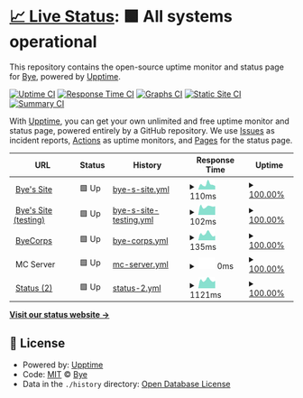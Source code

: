 # [📈 Live Status](https://status.byemc.xyz): <!--live status--> **🟩 All systems operational**

This repository contains the open-source uptime monitor and status page for [Bye](https://byemc.xyz), powered by [Upptime](https://github.com/upptime/upptime).

[![Uptime CI](https://github.com/byemc/status/workflows/Uptime%20CI/badge.svg)](https://github.com/byemc/status/actions?query=workflow%3A%22Uptime+CI%22)
[![Response Time CI](https://github.com/byemc/status/workflows/Response%20Time%20CI/badge.svg)](https://github.com/byemc/status/actions?query=workflow%3A%22Response+Time+CI%22)
[![Graphs CI](https://github.com/byemc/status/workflows/Graphs%20CI/badge.svg)](https://github.com/byemc/status/actions?query=workflow%3A%22Graphs+CI%22)
[![Static Site CI](https://github.com/byemc/status/workflows/Static%20Site%20CI/badge.svg)](https://github.com/byemc/status/actions?query=workflow%3A%22Static+Site+CI%22)
[![Summary CI](https://github.com/byemc/status/workflows/Summary%20CI/badge.svg)](https://github.com/byemc/status/actions?query=workflow%3A%22Summary+CI%22)

With [Upptime](https://upptime.js.org), you can get your own unlimited and free uptime monitor and status page, powered entirely by a GitHub repository. We use [Issues](https://github.com/byemc/status/issues) as incident reports, [Actions](https://github.com/byemc/status/actions) as uptime monitors, and [Pages](https://status.byemc.xyz) for the status page.

<!--start: status pages-->
<!-- This summary is generated by Upptime (https://github.com/upptime/upptime) -->
<!-- Do not edit this manually, your changes will be overwritten -->
<!-- prettier-ignore -->
| URL | Status | History | Response Time | Uptime |
| --- | ------ | ------- | ------------- | ------ |
| <img alt="" src="https://favicons.githubusercontent.com/www.byemc.xyz" height="13"> [Bye's Site](https://www.byemc.xyz) | 🟩 Up | [bye-s-site.yml](https://github.com/byemc/status/commits/HEAD/history/bye-s-site.yml) | <details><summary><img alt="Response time graph" src="./graphs/bye-s-site/response-time-week.png" height="20"> 110ms</summary><br><a href="https://status.byemc.xyz/history/bye-s-site"><img alt="Response time 129" src="https://img.shields.io/endpoint?url=https%3A%2F%2Fraw.githubusercontent.com%2Fbyemc%2Fstatus%2FHEAD%2Fapi%2Fbye-s-site%2Fresponse-time.json"></a><br><a href="https://status.byemc.xyz/history/bye-s-site"><img alt="24-hour response time 77" src="https://img.shields.io/endpoint?url=https%3A%2F%2Fraw.githubusercontent.com%2Fbyemc%2Fstatus%2FHEAD%2Fapi%2Fbye-s-site%2Fresponse-time-day.json"></a><br><a href="https://status.byemc.xyz/history/bye-s-site"><img alt="7-day response time 110" src="https://img.shields.io/endpoint?url=https%3A%2F%2Fraw.githubusercontent.com%2Fbyemc%2Fstatus%2FHEAD%2Fapi%2Fbye-s-site%2Fresponse-time-week.json"></a><br><a href="https://status.byemc.xyz/history/bye-s-site"><img alt="30-day response time 112" src="https://img.shields.io/endpoint?url=https%3A%2F%2Fraw.githubusercontent.com%2Fbyemc%2Fstatus%2FHEAD%2Fapi%2Fbye-s-site%2Fresponse-time-month.json"></a><br><a href="https://status.byemc.xyz/history/bye-s-site"><img alt="1-year response time 129" src="https://img.shields.io/endpoint?url=https%3A%2F%2Fraw.githubusercontent.com%2Fbyemc%2Fstatus%2FHEAD%2Fapi%2Fbye-s-site%2Fresponse-time-year.json"></a></details> | <details><summary><a href="https://status.byemc.xyz/history/bye-s-site">100.00%</a></summary><a href="https://status.byemc.xyz/history/bye-s-site"><img alt="All-time uptime 100.00%" src="https://img.shields.io/endpoint?url=https%3A%2F%2Fraw.githubusercontent.com%2Fbyemc%2Fstatus%2FHEAD%2Fapi%2Fbye-s-site%2Fuptime.json"></a><br><a href="https://status.byemc.xyz/history/bye-s-site"><img alt="24-hour uptime 100.00%" src="https://img.shields.io/endpoint?url=https%3A%2F%2Fraw.githubusercontent.com%2Fbyemc%2Fstatus%2FHEAD%2Fapi%2Fbye-s-site%2Fuptime-day.json"></a><br><a href="https://status.byemc.xyz/history/bye-s-site"><img alt="7-day uptime 100.00%" src="https://img.shields.io/endpoint?url=https%3A%2F%2Fraw.githubusercontent.com%2Fbyemc%2Fstatus%2FHEAD%2Fapi%2Fbye-s-site%2Fuptime-week.json"></a><br><a href="https://status.byemc.xyz/history/bye-s-site"><img alt="30-day uptime 100.00%" src="https://img.shields.io/endpoint?url=https%3A%2F%2Fraw.githubusercontent.com%2Fbyemc%2Fstatus%2FHEAD%2Fapi%2Fbye-s-site%2Fuptime-month.json"></a><br><a href="https://status.byemc.xyz/history/bye-s-site"><img alt="1-year uptime 100.00%" src="https://img.shields.io/endpoint?url=https%3A%2F%2Fraw.githubusercontent.com%2Fbyemc%2Fstatus%2FHEAD%2Fapi%2Fbye-s-site%2Fuptime-year.json"></a></details>
| <img alt="" src="https://favicons.githubusercontent.com/byemc-github-io-testing.pages.dev" height="13"> [Bye's Site (testing)](https://byemc-github-io-testing.pages.dev) | 🟩 Up | [bye-s-site-testing.yml](https://github.com/byemc/status/commits/HEAD/history/bye-s-site-testing.yml) | <details><summary><img alt="Response time graph" src="./graphs/bye-s-site-testing/response-time-week.png" height="20"> 102ms</summary><br><a href="https://status.byemc.xyz/history/bye-s-site-testing"><img alt="Response time 114" src="https://img.shields.io/endpoint?url=https%3A%2F%2Fraw.githubusercontent.com%2Fbyemc%2Fstatus%2FHEAD%2Fapi%2Fbye-s-site-testing%2Fresponse-time.json"></a><br><a href="https://status.byemc.xyz/history/bye-s-site-testing"><img alt="24-hour response time 106" src="https://img.shields.io/endpoint?url=https%3A%2F%2Fraw.githubusercontent.com%2Fbyemc%2Fstatus%2FHEAD%2Fapi%2Fbye-s-site-testing%2Fresponse-time-day.json"></a><br><a href="https://status.byemc.xyz/history/bye-s-site-testing"><img alt="7-day response time 102" src="https://img.shields.io/endpoint?url=https%3A%2F%2Fraw.githubusercontent.com%2Fbyemc%2Fstatus%2FHEAD%2Fapi%2Fbye-s-site-testing%2Fresponse-time-week.json"></a><br><a href="https://status.byemc.xyz/history/bye-s-site-testing"><img alt="30-day response time 105" src="https://img.shields.io/endpoint?url=https%3A%2F%2Fraw.githubusercontent.com%2Fbyemc%2Fstatus%2FHEAD%2Fapi%2Fbye-s-site-testing%2Fresponse-time-month.json"></a><br><a href="https://status.byemc.xyz/history/bye-s-site-testing"><img alt="1-year response time 114" src="https://img.shields.io/endpoint?url=https%3A%2F%2Fraw.githubusercontent.com%2Fbyemc%2Fstatus%2FHEAD%2Fapi%2Fbye-s-site-testing%2Fresponse-time-year.json"></a></details> | <details><summary><a href="https://status.byemc.xyz/history/bye-s-site-testing">100.00%</a></summary><a href="https://status.byemc.xyz/history/bye-s-site-testing"><img alt="All-time uptime 100.00%" src="https://img.shields.io/endpoint?url=https%3A%2F%2Fraw.githubusercontent.com%2Fbyemc%2Fstatus%2FHEAD%2Fapi%2Fbye-s-site-testing%2Fuptime.json"></a><br><a href="https://status.byemc.xyz/history/bye-s-site-testing"><img alt="24-hour uptime 100.00%" src="https://img.shields.io/endpoint?url=https%3A%2F%2Fraw.githubusercontent.com%2Fbyemc%2Fstatus%2FHEAD%2Fapi%2Fbye-s-site-testing%2Fuptime-day.json"></a><br><a href="https://status.byemc.xyz/history/bye-s-site-testing"><img alt="7-day uptime 100.00%" src="https://img.shields.io/endpoint?url=https%3A%2F%2Fraw.githubusercontent.com%2Fbyemc%2Fstatus%2FHEAD%2Fapi%2Fbye-s-site-testing%2Fuptime-week.json"></a><br><a href="https://status.byemc.xyz/history/bye-s-site-testing"><img alt="30-day uptime 100.00%" src="https://img.shields.io/endpoint?url=https%3A%2F%2Fraw.githubusercontent.com%2Fbyemc%2Fstatus%2FHEAD%2Fapi%2Fbye-s-site-testing%2Fuptime-month.json"></a><br><a href="https://status.byemc.xyz/history/bye-s-site-testing"><img alt="1-year uptime 100.00%" src="https://img.shields.io/endpoint?url=https%3A%2F%2Fraw.githubusercontent.com%2Fbyemc%2Fstatus%2FHEAD%2Fapi%2Fbye-s-site-testing%2Fuptime-year.json"></a></details>
| <img alt="" src="https://favicons.githubusercontent.com/byecorps.com" height="13"> [ByeCorps](https://byecorps.com) | 🟩 Up | [bye-corps.yml](https://github.com/byemc/status/commits/HEAD/history/bye-corps.yml) | <details><summary><img alt="Response time graph" src="./graphs/bye-corps/response-time-week.png" height="20"> 135ms</summary><br><a href="https://status.byemc.xyz/history/bye-corps"><img alt="Response time 135" src="https://img.shields.io/endpoint?url=https%3A%2F%2Fraw.githubusercontent.com%2Fbyemc%2Fstatus%2FHEAD%2Fapi%2Fbye-corps%2Fresponse-time.json"></a><br><a href="https://status.byemc.xyz/history/bye-corps"><img alt="24-hour response time 98" src="https://img.shields.io/endpoint?url=https%3A%2F%2Fraw.githubusercontent.com%2Fbyemc%2Fstatus%2FHEAD%2Fapi%2Fbye-corps%2Fresponse-time-day.json"></a><br><a href="https://status.byemc.xyz/history/bye-corps"><img alt="7-day response time 135" src="https://img.shields.io/endpoint?url=https%3A%2F%2Fraw.githubusercontent.com%2Fbyemc%2Fstatus%2FHEAD%2Fapi%2Fbye-corps%2Fresponse-time-week.json"></a><br><a href="https://status.byemc.xyz/history/bye-corps"><img alt="30-day response time 118" src="https://img.shields.io/endpoint?url=https%3A%2F%2Fraw.githubusercontent.com%2Fbyemc%2Fstatus%2FHEAD%2Fapi%2Fbye-corps%2Fresponse-time-month.json"></a><br><a href="https://status.byemc.xyz/history/bye-corps"><img alt="1-year response time 135" src="https://img.shields.io/endpoint?url=https%3A%2F%2Fraw.githubusercontent.com%2Fbyemc%2Fstatus%2FHEAD%2Fapi%2Fbye-corps%2Fresponse-time-year.json"></a></details> | <details><summary><a href="https://status.byemc.xyz/history/bye-corps">100.00%</a></summary><a href="https://status.byemc.xyz/history/bye-corps"><img alt="All-time uptime 100.00%" src="https://img.shields.io/endpoint?url=https%3A%2F%2Fraw.githubusercontent.com%2Fbyemc%2Fstatus%2FHEAD%2Fapi%2Fbye-corps%2Fuptime.json"></a><br><a href="https://status.byemc.xyz/history/bye-corps"><img alt="24-hour uptime 100.00%" src="https://img.shields.io/endpoint?url=https%3A%2F%2Fraw.githubusercontent.com%2Fbyemc%2Fstatus%2FHEAD%2Fapi%2Fbye-corps%2Fuptime-day.json"></a><br><a href="https://status.byemc.xyz/history/bye-corps"><img alt="7-day uptime 100.00%" src="https://img.shields.io/endpoint?url=https%3A%2F%2Fraw.githubusercontent.com%2Fbyemc%2Fstatus%2FHEAD%2Fapi%2Fbye-corps%2Fuptime-week.json"></a><br><a href="https://status.byemc.xyz/history/bye-corps"><img alt="30-day uptime 100.00%" src="https://img.shields.io/endpoint?url=https%3A%2F%2Fraw.githubusercontent.com%2Fbyemc%2Fstatus%2FHEAD%2Fapi%2Fbye-corps%2Fuptime-month.json"></a><br><a href="https://status.byemc.xyz/history/bye-corps"><img alt="1-year uptime 100.00%" src="https://img.shields.io/endpoint?url=https%3A%2F%2Fraw.githubusercontent.com%2Fbyemc%2Fstatus%2FHEAD%2Fapi%2Fbye-corps%2Fuptime-year.json"></a></details>
| <img alt="" src="https://favicons.githubusercontent.com/null" height="13"> MC Server | 🟩 Up | [mc-server.yml](https://github.com/byemc/status/commits/HEAD/history/mc-server.yml) | <details><summary><img alt="Response time graph" src="./graphs/mc-server/response-time-week.png" height="20"> 0ms</summary><br><a href="https://status.byemc.xyz/history/mc-server"><img alt="Response time 209" src="https://img.shields.io/endpoint?url=https%3A%2F%2Fraw.githubusercontent.com%2Fbyemc%2Fstatus%2FHEAD%2Fapi%2Fmc-server%2Fresponse-time.json"></a><br><a href="https://status.byemc.xyz/history/mc-server"><img alt="24-hour response time 0" src="https://img.shields.io/endpoint?url=https%3A%2F%2Fraw.githubusercontent.com%2Fbyemc%2Fstatus%2FHEAD%2Fapi%2Fmc-server%2Fresponse-time-day.json"></a><br><a href="https://status.byemc.xyz/history/mc-server"><img alt="7-day response time 0" src="https://img.shields.io/endpoint?url=https%3A%2F%2Fraw.githubusercontent.com%2Fbyemc%2Fstatus%2FHEAD%2Fapi%2Fmc-server%2Fresponse-time-week.json"></a><br><a href="https://status.byemc.xyz/history/mc-server"><img alt="30-day response time 0" src="https://img.shields.io/endpoint?url=https%3A%2F%2Fraw.githubusercontent.com%2Fbyemc%2Fstatus%2FHEAD%2Fapi%2Fmc-server%2Fresponse-time-month.json"></a><br><a href="https://status.byemc.xyz/history/mc-server"><img alt="1-year response time 209" src="https://img.shields.io/endpoint?url=https%3A%2F%2Fraw.githubusercontent.com%2Fbyemc%2Fstatus%2FHEAD%2Fapi%2Fmc-server%2Fresponse-time-year.json"></a></details> | <details><summary><a href="https://status.byemc.xyz/history/mc-server">100.00%</a></summary><a href="https://status.byemc.xyz/history/mc-server"><img alt="All-time uptime 100.00%" src="https://img.shields.io/endpoint?url=https%3A%2F%2Fraw.githubusercontent.com%2Fbyemc%2Fstatus%2FHEAD%2Fapi%2Fmc-server%2Fuptime.json"></a><br><a href="https://status.byemc.xyz/history/mc-server"><img alt="24-hour uptime 100.00%" src="https://img.shields.io/endpoint?url=https%3A%2F%2Fraw.githubusercontent.com%2Fbyemc%2Fstatus%2FHEAD%2Fapi%2Fmc-server%2Fuptime-day.json"></a><br><a href="https://status.byemc.xyz/history/mc-server"><img alt="7-day uptime 100.00%" src="https://img.shields.io/endpoint?url=https%3A%2F%2Fraw.githubusercontent.com%2Fbyemc%2Fstatus%2FHEAD%2Fapi%2Fmc-server%2Fuptime-week.json"></a><br><a href="https://status.byemc.xyz/history/mc-server"><img alt="30-day uptime 100.00%" src="https://img.shields.io/endpoint?url=https%3A%2F%2Fraw.githubusercontent.com%2Fbyemc%2Fstatus%2FHEAD%2Fapi%2Fmc-server%2Fuptime-month.json"></a><br><a href="https://status.byemc.xyz/history/mc-server"><img alt="1-year uptime 100.00%" src="https://img.shields.io/endpoint?url=https%3A%2F%2Fraw.githubusercontent.com%2Fbyemc%2Fstatus%2FHEAD%2Fapi%2Fmc-server%2Fuptime-year.json"></a></details>
| <img alt="" src="https://favicons.githubusercontent.com/bye.betteruptime.com" height="13"> [Status (2)](https://bye.betteruptime.com) | 🟩 Up | [status-2.yml](https://github.com/byemc/status/commits/HEAD/history/status-2.yml) | <details><summary><img alt="Response time graph" src="./graphs/status-2/response-time-week.png" height="20"> 1121ms</summary><br><a href="https://status.byemc.xyz/history/status-2"><img alt="Response time 1268" src="https://img.shields.io/endpoint?url=https%3A%2F%2Fraw.githubusercontent.com%2Fbyemc%2Fstatus%2FHEAD%2Fapi%2Fstatus-2%2Fresponse-time.json"></a><br><a href="https://status.byemc.xyz/history/status-2"><img alt="24-hour response time 1017" src="https://img.shields.io/endpoint?url=https%3A%2F%2Fraw.githubusercontent.com%2Fbyemc%2Fstatus%2FHEAD%2Fapi%2Fstatus-2%2Fresponse-time-day.json"></a><br><a href="https://status.byemc.xyz/history/status-2"><img alt="7-day response time 1121" src="https://img.shields.io/endpoint?url=https%3A%2F%2Fraw.githubusercontent.com%2Fbyemc%2Fstatus%2FHEAD%2Fapi%2Fstatus-2%2Fresponse-time-week.json"></a><br><a href="https://status.byemc.xyz/history/status-2"><img alt="30-day response time 1171" src="https://img.shields.io/endpoint?url=https%3A%2F%2Fraw.githubusercontent.com%2Fbyemc%2Fstatus%2FHEAD%2Fapi%2Fstatus-2%2Fresponse-time-month.json"></a><br><a href="https://status.byemc.xyz/history/status-2"><img alt="1-year response time 1268" src="https://img.shields.io/endpoint?url=https%3A%2F%2Fraw.githubusercontent.com%2Fbyemc%2Fstatus%2FHEAD%2Fapi%2Fstatus-2%2Fresponse-time-year.json"></a></details> | <details><summary><a href="https://status.byemc.xyz/history/status-2">100.00%</a></summary><a href="https://status.byemc.xyz/history/status-2"><img alt="All-time uptime 99.96%" src="https://img.shields.io/endpoint?url=https%3A%2F%2Fraw.githubusercontent.com%2Fbyemc%2Fstatus%2FHEAD%2Fapi%2Fstatus-2%2Fuptime.json"></a><br><a href="https://status.byemc.xyz/history/status-2"><img alt="24-hour uptime 100.00%" src="https://img.shields.io/endpoint?url=https%3A%2F%2Fraw.githubusercontent.com%2Fbyemc%2Fstatus%2FHEAD%2Fapi%2Fstatus-2%2Fuptime-day.json"></a><br><a href="https://status.byemc.xyz/history/status-2"><img alt="7-day uptime 100.00%" src="https://img.shields.io/endpoint?url=https%3A%2F%2Fraw.githubusercontent.com%2Fbyemc%2Fstatus%2FHEAD%2Fapi%2Fstatus-2%2Fuptime-week.json"></a><br><a href="https://status.byemc.xyz/history/status-2"><img alt="30-day uptime 99.94%" src="https://img.shields.io/endpoint?url=https%3A%2F%2Fraw.githubusercontent.com%2Fbyemc%2Fstatus%2FHEAD%2Fapi%2Fstatus-2%2Fuptime-month.json"></a><br><a href="https://status.byemc.xyz/history/status-2"><img alt="1-year uptime 99.96%" src="https://img.shields.io/endpoint?url=https%3A%2F%2Fraw.githubusercontent.com%2Fbyemc%2Fstatus%2FHEAD%2Fapi%2Fstatus-2%2Fuptime-year.json"></a></details>

<!--end: status pages-->

[**Visit our status website →**](https://status.byemc.xyz)

## 📄 License

- Powered by: [Upptime](https://github.com/upptime/upptime)
- Code: [MIT](./LICENSE) © [Bye](https://byemc.xyz)
- Data in the `./history` directory: [Open Database License](https://opendatacommons.org/licenses/odbl/1-0/)
